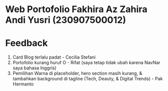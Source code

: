 # Web Portofolio Fakhira Az Zahira Andi Yusri (230907500012)

# Feedback 
1. Card Blog terlalu padat - Cecilia Stefani
2. Portofolio kurang huruf O - Rifat (saya tetap tidak ubah karena NavNar saya bahasa Inggris)
3. Pemilihan Warna di placeholder, hero section masih kurang, & tambahkan background di tagline (Tech, Deauty, & Digital Trends) - Pak Hermanto
